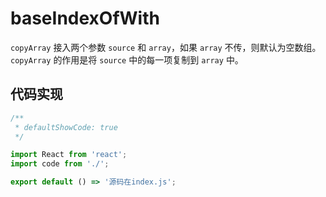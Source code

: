 # baseIndexOfWith

`copyArray` 接入两个参数 `source` 和 `array`，如果 `array` 不传，则默认为空数组。`copyArray` 的作用是将 `source` 中的每一项复制到 `array` 中。

## 代码实现

```jsx
/**
 * defaultShowCode: true
 */

import React from 'react';
import code from './';

export default () => '源码在index.js';
```
